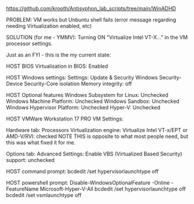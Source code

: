 
https://github.com/krooth/Antisyphon_lab_scripts/tree/main/WinADHD

PROBLEM: 
VM works but Unbuntu shell fails (error message regarding needing Virtualization enabled, etc)

SOLUTION (for me - YMMV):
Turning ON "Virtualize Intel VT-X..." in the VM processor settings.



Just as an FYI - this is the my current state:

HOST BIOS
Virtualisation in BIOS: Enabled


HOST Windows settings:
Settings:
Update & Security
Windows Security-Device Security-Core isolation
Memory integrity: off


HOST Optional features
Windows Subsystem for Linux: Unchecked
Windows Machine Platform: Unchecked
Windows Sandbox: Unchecked
Windows Hypervisor Platform: Unchecked
Hyper-V: Unchecked


HOST VMWare Workstation 17 PRO VM Settings:

Hardware tab:
Processors
Virtualization engine:
Virtualize Intel VT-x/EPT or AMD-V/RVI: checked
NOTE THIS is opposite to what most people need, but this was what fixed it for me.


Options tab:
Advanced
Settings:
Enable VBS (Virtualized Based Security) support: unchecked


HOST command prompt:
bcdedit /set hypervisorlaunchtype off


HOST powershell prompt:
Disable-WindowsOptionalFeature -Online -FeatureName Microsoft-Hyper-V-All
bcdedit /set hypervisorlaunchtype off
bcdedit /set vsmlaunchtype off
